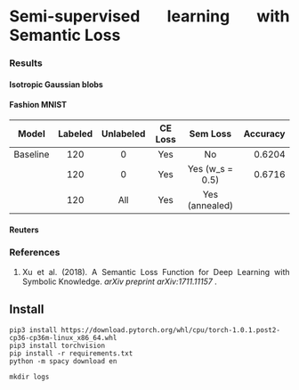 <div class="container">
  <div class="row">
    <div class="col-sm">
    </div>
    <div class="col">
      <h1 align="justify">
        Semi-supervised learning with Semantic Loss
      </h1>
    </div>
  </div>
</div>

<h3> Results </h3>

<h4> Isotropic Gaussian blobs </h4>

<h4> Fashion MNIST </h4>

| Model    | Labeled | Unlabeled | CE Loss | Sem Loss        | Accuracy |
| -------- | :-----: | :-------: | :-----: | :-------------: | -------: |
| Baseline | 120     | 0         | Yes     | No              | 0.6204   |
|          | 120     | 0         | Yes     | Yes (w_s = 0.5) | 0.6716   |
|          | 120     | All       | Yes     | Yes (annealed)  |          |

<h4> Reuters </h4>


<h3> References </h3>

<ol>
  <li align="justify"> Xu et al. (2018). A Semantic Loss Function for Deep Learning with Symbolic Knowledge. <i> arXiv preprint arXiv:1711.11157 </i>.
</ol>


## Install 

```
pip3 install https://download.pytorch.org/whl/cpu/torch-1.0.1.post2-cp36-cp36m-linux_x86_64.whl
pip3 install torchvision
pip install -r requirements.txt
python -m spacy download en

mkdir logs
```
